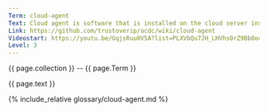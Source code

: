 ```yaml
---
Term: cloud-agent
Text: Cloud agent is software that is installed on the cloud server instances for  security, monitoring, and analysis
Link: https://github.com/trustoverip/acdc/wiki/cloud-agent
Videostart: https://youtu.be/GqjsRuu0V5A?list=PLXVbQu7JH_LHVhs0rZ9Bb8ocyKlPljkaG&t=02m01s
Level: 3
---
```


{{ page.collection }} -- {{ page.Term }}

   {{ page.text }}

{% include_relative glossary/cloud-agent.md %}
